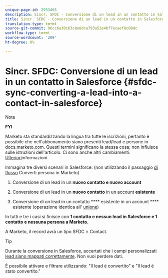 ```yaml
---
unique-page-id: 2953465
description: Sincr. SFDC - Conversione di un lead in un contatto in Salesforce - Documenti Marketo - Documentazione del prodotto
title: Sincr. SFDC - Conversione di un lead in un contatto in Salesforce
translation-type: tm+mt
source-git-commit: 96cc6a30c63c8e8dca793a52e4bf7ecaef8c08dc
workflow-type: tm+mt
source-wordcount: '209'
ht-degree: 0%

---
```



# Sincr. SFDC: Conversione di un lead in un contatto in Salesforce {#sfdc-sync-converting-a-lead-into-a-contact-in-salesforce}

>[!NOTE]
>
>**FYI**
>
>Marketo sta standardizzando la lingua tra tutte le iscrizioni, pertanto è possibile che nell&#39;abbonamento siano presenti lead/lead e persone in docs.marketo.com. Questi termini significano la stessa cosa; non influisce sulle istruzioni dell&#39;articolo. Ci sono anche altri cambiamenti. [Ulteriori](http://docs.marketo.com/display/DOCS/Updates+to+Marketo+Terminology)informazioni.

Immagina tre diversi scenari in Salesforce: (non utilizzando il passaggio [di flusso](../../../../product-docs/core-marketo-concepts/smart-campaigns/flow-actions/convert-person.md) Converti persona in Marketo)

1. Conversione di un lead in un **nuovo contatto e nuovo account**
1. Conversione di un lead in un **nuovo contatto** in un account **esistente**

1. Conversione di un lead in un contatto **** esistente in un account **** esistente (operazione identica all&#39; [unione](sfdc-sync-merging-a-lead-contact-person.md))

In tutti e tre i casi si finisce con **1 contatto e nessun lead in Salesforce e 1 contatto e nessuna persona a Marketo.**

A Marketo, il record avrà un tipo SFDC = Contact.

>[!TIP]
>
>Durante la conversione in Salesforce, accertati che i campi personalizzati [lead siano mappati correttamente](https://help.salesforce.com/apex/HTViewHelpDoc?id=customize_mapleads.htm). Non vuoi perdere dati.

È possibile attivare e filtrare utilizzando: &quot;Il lead è convertito&quot; e &quot;Il lead è stato convertito.&quot;